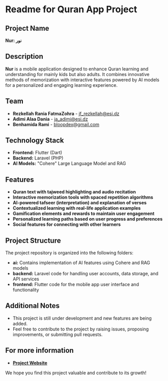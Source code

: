 # Readme for Quran App Project

## Project Name

**Nur: نور**

## Description

**Nur** is a mobile application designed to enhance Quran learning and understanding for mainly kids but also adults. It combines innovative methods of memorization with interactive features powered by AI models for a personalized and engaging learning experience.

## Team

* **Rezkellah Rania FatmaZohra** - jf_rezkellah@esi.dz
* **Adimi Alaa Dania** - ja_adimi@esi.dz
* **Benhamida Rami** - bloopdex@gmail.com

## Technology Stack

* **Frontend:** Flutter (Dart)
* **Backend:** Laravel (PHP)
* **AI Models:** "Cohere" Large Language Model and RAG 

## Features

* **Quran text with tajweed highlighting and audio recitation**
* **Interactive memorization tools with spaced repetition algorithms**
* **AI-powered tafseer (interpretation) and explanation of verses**
* **Contextualized learning with real-life application examples**
* **Gamification elements and rewards to maintain user engagement**
* **Personalized learning paths based on user progress and preferences**
* **Social features for connecting with other learners**

## Project Structure

The project repository is organized into the following folders:

* **ai:** Contains implementation of AI features using Cohere and RAG models
* **backend:** Laravel code for handling user accounts, data storage, and API services
* **frontend:** Flutter code for the mobile app user interface and functionality

## Additional Notes

* This project is still under development and new features are being added.
* Feel free to contribute to the project by raising issues, proposing improvements, or submitting pull requests.

## For more information


* **[Project Website](https://nur-website.vercel.app/)** 


We hope you find this project valuable and contribute to its growth!
